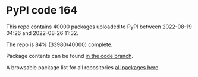# PyPI code 164

This repo contains 40000 packages uploaded to PyPI between 
2022-08-19 04:26 and 2022-08-26 11:32.

The repo is 84% (33980/40000) complete.

Package contents can be found [in the code branch](https://github.com/pypi-data/pypi-mirror-164/tree/code/packages).

A browsable package list for all repositories [all packages here](https://pypi-data.github.io/website/repositories/pypi-mirror-164).


